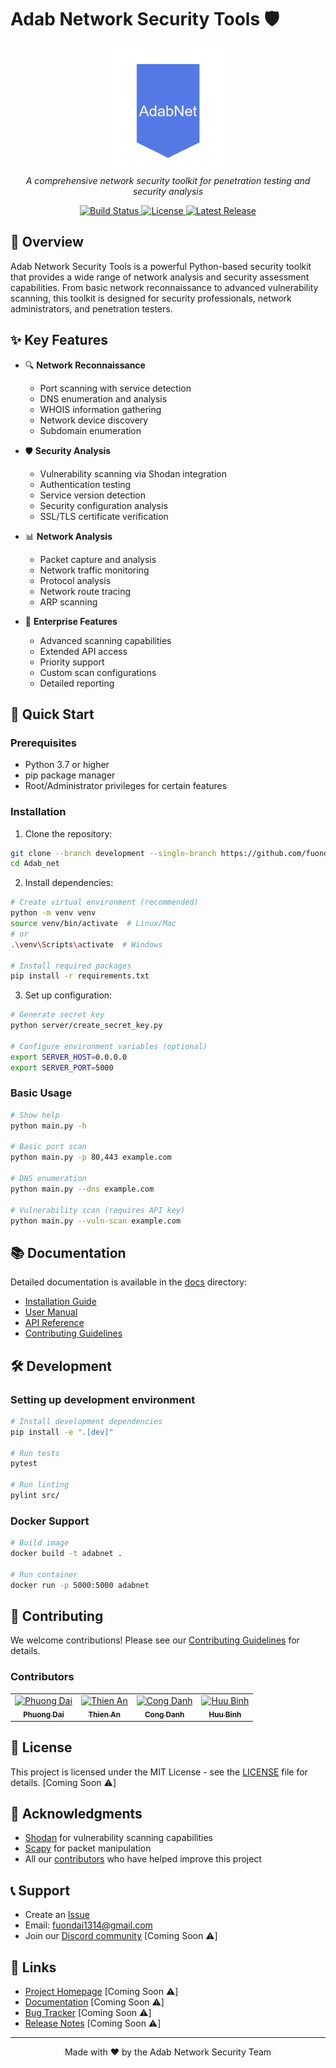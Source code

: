 # Adab Network Security Tools 🛡️

<p align="center">
  <img src="scripts/docs/images/logo.png" alt="Adab Network Security Tools Logo" width="200"/>
  <br>
  <em>A comprehensive network security toolkit for penetration testing and security analysis</em>
</p>

<p align="center">
  <a href="https://github.com/fuondai/Adab_net/actions">
    <img src="https://github.com/fuondai/Adab_net/workflows/CI/CD/badge.svg" alt="Build Status">
  </a>
  <a href="https://github.com/fuondai/Adab_net/blob/main/LICENSE">
    <img src="https://img.shields.io/github/license/fuondai/Adab_net" alt="License">
  </a>
  <a href="https://github.com/fuondai/Adab_net/releases">
    <img src="https://img.shields.io/github/v/release/fuondai/Adab_net" alt="Latest Release">
  </a>
</p>

## 📖 Overview

Adab Network Security Tools is a powerful Python-based security toolkit that provides a wide range of network analysis and security assessment capabilities. From basic network reconnaissance to advanced vulnerability scanning, this toolkit is designed for security professionals, network administrators, and penetration testers.

## ✨ Key Features

- 🔍 **Network Reconnaissance**

  - Port scanning with service detection
  - DNS enumeration and analysis
  - WHOIS information gathering
  - Network device discovery
  - Subdomain enumeration

- 🛡️ **Security Analysis**

  - Vulnerability scanning via Shodan integration
  - Authentication testing
  - Service version detection
  - Security configuration analysis
  - SSL/TLS certificate verification

- 📊 **Network Analysis**

  - Packet capture and analysis
  - Network traffic monitoring
  - Protocol analysis
  - Network route tracing
  - ARP scanning

- 🚀 **Enterprise Features**
  - Advanced scanning capabilities
  - Extended API access
  - Priority support
  - Custom scan configurations
  - Detailed reporting

## 🚀 Quick Start

### Prerequisites

- Python 3.7 or higher
- pip package manager
- Root/Administrator privileges for certain features

### Installation

1. Clone the repository:

```bash
git clone --branch development --single-branch https://github.com/fuondai/Adab_net.git
cd Adab_net
```

2. Install dependencies:

```bash
# Create virtual environment (recommended)
python -m venv venv
source venv/bin/activate  # Linux/Mac
# or
.\venv\Scripts\activate  # Windows

# Install required packages
pip install -r requirements.txt
```

3. Set up configuration:

```bash
# Generate secret key
python server/create_secret_key.py

# Configure environment variables (optional)
export SERVER_HOST=0.0.0.0
export SERVER_PORT=5000
```

### Basic Usage

```bash
# Show help
python main.py -h

# Basic port scan
python main.py -p 80,443 example.com

# DNS enumeration
python main.py --dns example.com

# Vulnerability scan (requires API key)
python main.py --vuln-scan example.com
```

## 📚 Documentation

Detailed documentation is available in the [docs](docs/) directory:

- [Installation Guide](docs/installation.md)
- [User Manual](docs/user-manual.md)
- [API Reference](docs/api-reference.md)
- [Contributing Guidelines](docs/contributing.md)

## 🛠️ Development

### Setting up development environment

```bash
# Install development dependencies
pip install -e ".[dev]"

# Run tests
pytest

# Run linting
pylint src/
```

### Docker Support

```bash
# Build image
docker build -t adabnet .

# Run container
docker run -p 5000:5000 adabnet
```

## 🤝 Contributing

We welcome contributions! Please see our [Contributing Guidelines](CONTRIBUTING.md) for details.

### Contributors

<table>
  <tr>
    <td align="center">
      <a href="https://github.com/fuondai">
        <img src="https://github.com/fuondai.png" width="100px;" alt="Phuong Dai"/><br />
        <sub><b>Phuong Dai</b></sub>
      </a>
    </td>
    <td align="center">
      <a href="https://github.com/ThienAnUIT2022">
        <img src="https://github.com/ThienAnUIT2022.png" width="100px;" alt="Thien An"/><br />
        <sub><b>Thien An</b></sub>
      </a>
    </td>
    <td align="center">
      <a href="https://github.com/poteygray">
        <img src="https://github.com/poteygray.png" width="100px;" alt="Cong Danh"/><br />
        <sub><b>Cong Danh</b></sub>
      </a>
    </td>
    <td align="center">
      <a href="https://github.com/binhtaphocattt">
        <img src="https://github.com/binhtaphocattt.png" width="100px;" alt="Huu Binh"/><br />
        <sub><b>Huu Binh</b></sub>
      </a>
    </td>
  </tr>
</table>

## 📄 License

This project is licensed under the MIT License - see the [LICENSE](LICENSE) file for details. [Coming Soon ⚠️]

## 🙏 Acknowledgments

- [Shodan](https://www.shodan.io/) for vulnerability scanning capabilities
- [Scapy](https://scapy.net/) for packet manipulation
- All our [contributors](CONTRIBUTORS.md) who have helped improve this project

## 📞 Support

- Create an [Issue](https://github.com/fuondai/Adab_net/issues) 
- Email: fuondai1314@gmail.com
- Join our [Discord community](https://discord.gg/adabnet) [Coming Soon ⚠️]

## 🔗 Links

- [Project Homepage](https://adabnet.io) [Coming Soon ⚠️]
- [Documentation](https://docs.adabnet.io) [Coming Soon ⚠️]
- [Bug Tracker](https://github.com/fuondai/Adab_net/issues) [Coming Soon ⚠️]
- [Release Notes](CHANGELOG.md) [Coming Soon ⚠️]

---

<p align="center">
  Made with ❤️ by the Adab Network Security Team
</p>
